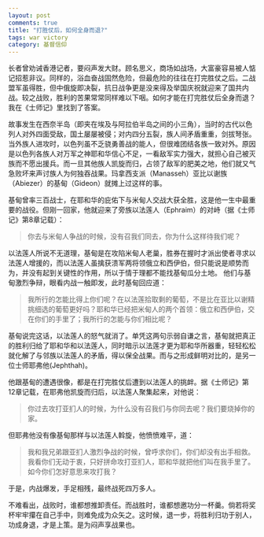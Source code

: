 ```yaml
---
layout: post
comments: true
title: "打胜仗后，如何全身而退?"
tags: war victory 
category: 基督信仰
---
```


长者曾劝诫香港记者，要闷声发大财。顾名思义，商场如战场，大富豪容易被人惦记招惹非议。同样的，浴血奋战固然危险，但最危险的往往在打完胜仗之后。二战盟军虽得胜，但中俄旋即决裂，抗日战争更是没来得及举国庆祝就迎来了国共内战。较之战败，胜利的苦果常常同样难以下咽。如何才能在打完胜仗后全身而退？我在《士师记》里找到了答案。

故事发生在西奈半岛（即夹在埃及与阿拉伯半岛之间的小三角），当时的古代以色列人对外四面受敌，国土屡屡被侵；对内四分五裂，族人间矛盾重重，剑拔弩张。当外族人进攻时，以色列虽不乏骁勇善战的能人，但很难团结各族一致对外。原因是以色列各族人对万军之神耶和华信心不足，一看敌军实力强大，就担心自己被灭族而不愿出援兵。而一旦其他族人凯旋而归，占领了敌军的肥美之地，他们就又气急败坏来声讨族人为何独吞战果。玛拿西支派（Manasseh）亚比以谢族（Abiezer）的基甸（Gideon）就摊上过这样的事。

基甸曾率三百战士，在耶和华的庇佑下与米甸人交战大获全胜，这是他一生中最重要的战役。但刚一回家，他就迎来了旁族以法莲人（Ephraim）的对峙（据《士师记》第8章记载）：

> 你去与米甸人争战的时候，没有召我们同去，你为什么这样待我们呢？

以法莲人所说不无道理，基甸是在攻陷米甸人老巢，胜券在握时才派出使者寻求以法莲人增援的，而以法莲人虽擒获溃军两将领俄立和西伊伯，但只能说是顺势而为，并没有起到关键性的作用，所以于情于理都不能找基甸瓜分土地。
他们与基甸激烈争辩，眼看内战一触即发，此时基甸回应道：

> 我所行的怎能比得上你们呢？在以法莲拾取剩的葡萄，不是比在亚比以谢精挑细选的葡萄更好吗？耶和华已经把米甸人的两个首领：俄立和西伊伯，交在你们的手里了；我所行的怎能与你们相比呢？

基甸说完这话，以法莲人的怒气就消了。单凭这两句示弱自谦之言，基甸就把真正的胜利归给了耶和华和以法莲人，同时暗示以法莲才更为耶和华所器重，轻轻松松就化解了与邻族以法莲人的矛盾，得以保全战果。而与之形成鲜明对比的，是另一位士师耶弗他(Jephthah)。

他跟基甸的遭遇很像，都是在打完胜仗后遭到以法莲人的挑衅。据《士师记》第12章记载，在耶弗他凯旋而归后，以法莲人聚集起来，对他说：

> 你过去攻打亚扪人的时候，为什么没有召我们与你同去呢？我们要烧掉你的家。

但耶弗他没有像基甸那样与以法莲人斡旋，他愤愤难平，道：

> 我和我兄弟跟亚扪人激烈争战的时候，曾呼求你们，你们却没有出手相救。我看你们无动于衷，只好拼命攻打亚扪人，耶和华就把他们叫在我手里了。如今你们怎好意思来攻打我？

于是，内战爆发，手足相残，最终战死四万多人。

不难看出，战败时，谁都想推卸责任。而战胜时，谁都想邀功分一杯羹。倘若将奖杯牢牢攥在自己手中，则难免成为众矢之。这时候，退一步，将胜利归功于别人，功成身退，才是上策。是为闷声享战果也。
